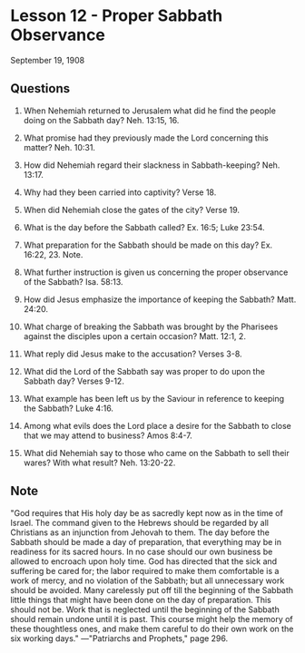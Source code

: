 # Lesson 12 - Proper Sabbath Observance

September 19, 1908

## Questions

1. When Nehemiah returned to Jerusalem what did he find the people doing on the Sabbath day? Neh. 13:15, 16.

2. What promise had they previously made the Lord concerning this matter? Neh. 10:31.

3. How did Nehemiah regard their slackness in Sabbath-keeping? Neh. 13:17.

4. Why had they been carried into captivity? Verse 18.

5. When did Nehemiah close the gates of the city? Verse 19.

6. What is the day before the Sabbath called? Ex. 16:5; Luke 23:54.

7. What preparation for the Sabbath should be made on this day? Ex. 16:22, 23. Note.

8. What further instruction is given us concerning the proper observance of the Sabbath? Isa. 58:13.

9. How did Jesus emphasize the importance of keeping the Sabbath? Matt. 24:20.

10. What charge of breaking the Sabbath was brought by the Pharisees against the disciples upon a certain occasion? Matt. 12:1, 2.

11. What reply did Jesus make to the accusation? Verses 3-8.

12. What did the Lord of the Sabbath say was proper to do upon the Sabbath day? Verses 9-12.

13. What example has been left us by the Saviour in reference to keeping the Sabbath? Luke 4:16.

14. Among what evils does the Lord place a desire for the Sabbath to close that we may attend to business? Amos 8:4-7.

15. What did Nehemiah say to those who came on the Sabbath to sell their wares? With what result? Neh. 13:20-22.

## Note

"God requires that His holy day be as sacredly kept now as in the time of Israel. The command given to the Hebrews should be regarded by all Christians as an injunction from Jehovah to them. The day before the Sabbath should be made a day of preparation, that everything may be in readiness for its sacred hours. In no case should our own business be allowed to encroach upon holy time. God has directed that the sick and suffering be cared for; the labor required to make them comfortable is a work of mercy, and no violation of the Sabbath; but all unnecessary work should be avoided. Many carelessly put off till the beginning of the Sabbath little things that might have been done on the day of preparation. This should not be. Work that is neglected until the beginning of the Sabbath should remain undone until it is past. This course might help the memory of these thoughtless ones, and make them careful to do their own work on the six working days." —"Patriarchs and Prophets," page 296.